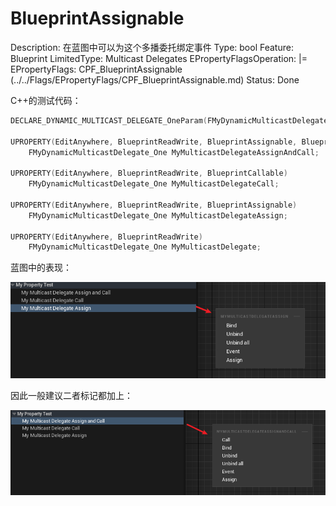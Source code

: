 # BlueprintAssignable

Description: 在蓝图中可以为这个多播委托绑定事件
Type: bool
Feature: Blueprint
LimitedType: Multicast Delegates
EPropertyFlagsOperation: |=
EPropertyFlags: CPF_BlueprintAssignable (../../Flags/EPropertyFlags/CPF_BlueprintAssignable.md)
Status: Done

C++的测试代码：

```cpp
DECLARE_DYNAMIC_MULTICAST_DELEGATE_OneParam(FMyDynamicMulticastDelegate_One, int32, Value);

UPROPERTY(EditAnywhere, BlueprintReadWrite, BlueprintAssignable, BlueprintCallable)
	FMyDynamicMulticastDelegate_One MyMulticastDelegateAssignAndCall;

UPROPERTY(EditAnywhere, BlueprintReadWrite, BlueprintCallable)
	FMyDynamicMulticastDelegate_One MyMulticastDelegateCall;

UPROPERTY(EditAnywhere, BlueprintReadWrite, BlueprintAssignable)
	FMyDynamicMulticastDelegate_One MyMulticastDelegateAssign;

UPROPERTY(EditAnywhere, BlueprintReadWrite)
	FMyDynamicMulticastDelegate_One MyMulticastDelegate;

```

蓝图中的表现：

![Untitled](BlueprintAssignable/Untitled.png)

因此一般建议二者标记都加上：

![Untitled](BlueprintAssignable/Untitled%201.png)